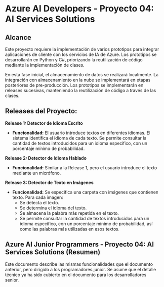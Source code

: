 # Azure AI Developers - Proyecto 04: AI Services Solutions

## Alcance

Este proyecto requiere la implementación de varios prototipos para integrar aplicaciones de cliente con los servicios de IA de Azure.  Los prototipos se desarrollarán en Python y C#, priorizando la reutilización de código mediante la implementación de clases.

En esta fase inicial, el almacenamiento de datos se realizará localmente.  La integración con almacenamiento en la nube se implementará en etapas posteriores de pre-producción.  Los prototipos se implementarán en releases sucesivas, manteniendo la reutilización de código a través de las clases.

## Releases del Proyecto:

**Release 1: Detector de Idioma Escrito**

* **Funcionalidad:** El usuario introduce textos en diferentes idiomas.  El sistema identifica el idioma de cada texto.  Se permite consultar la cantidad de textos introducidos para un idioma específico, con un porcentaje mínimo de probabilidad.

**Release 2: Detector de Idioma Hablado**

* **Funcionalidad:**  Similar a la Release 1, pero el usuario introduce el texto mediante un micrófono.

**Release 3: Detector de Texto en Imágenes**

* **Funcionalidad:**  Se especifica una carpeta con imágenes que contienen texto. Para cada imagen:
    * Se detecta el texto.
    * Se determina el idioma del texto.
    * Se almacena la palabra más repetida en el texto.
    * Se permite consultar la cantidad de textos introducidos para un idioma específico, con un porcentaje mínimo de probabilidad, así como las palabras más utilizadas en esos textos.


## Azure AI Junior Programmers - Proyecto 04: AI Services Solutions (Resumen)

Este documento describe las mismas funcionalidades que el documento anterior, pero dirigido a los programadores junior.  Se asume que el detalle técnico ya ha sido cubierto en el documento para los desarrolladores senior.
